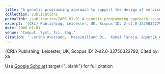 ```yaml
---
title: "A genetic programming approach to support the design of service compositions"
collection: publications
permalink: /publication/2006-01-01-A-genetic-programming-approach-to-support-the-design-of-service-compositions
excerpt: '{CRL} Publishing, Leicester, UK, Scopus ID: 2-s2.0-33750322792, Cited by: 35'
date: 2006-01-01
venue: 'Comput. Syst. Sci. Eng.'
citation: ' Lerina Aversano,  Massimiliano Di,  Kunal Taneja, &quot;A genetic programming approach to support the design of service compositions.&quot; Comput. Syst. Sci. Eng., 2006.'
---
```

{CRL} Publishing, Leicester, UK, Scopus ID: 2-s2.0-33750322792, Cited by: 35

Use [Google Scholar](https://scholar.google.com/scholar?q=A+genetic+programming+approach+to+support+the+design+of+service+compositions){:target="_blank"} for full citation